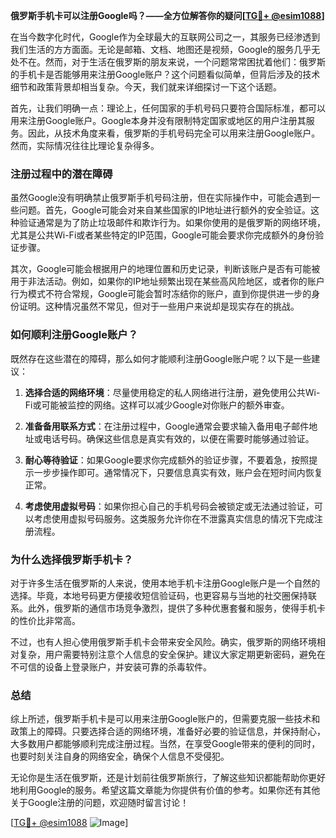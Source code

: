 **俄罗斯手机卡可以注册Google吗？——全方位解答你的疑问[[TG💪+ @esim1088](https://t.me/s/esim1088)]**

在当今数字化时代，Google作为全球最大的互联网公司之一，其服务已经渗透到我们生活的方方面面。无论是邮箱、文档、地图还是视频，Google的服务几乎无处不在。然而，对于生活在俄罗斯的朋友来说，一个问题常常困扰着他们：俄罗斯的手机卡是否能够用来注册Google账户？这个问题看似简单，但背后涉及的技术细节和政策背景却相当复杂。今天，我们就来详细探讨一下这个话题。

首先，让我们明确一点：理论上，任何国家的手机号码只要符合国际标准，都可以用来注册Google账户。Google本身并没有限制特定国家或地区的用户注册其服务。因此，从技术角度来看，俄罗斯的手机号码完全可以用来注册Google账户。然而，实际情况往往比理论复杂得多。

### 注册过程中的潜在障碍

虽然Google没有明确禁止俄罗斯手机号码注册，但在实际操作中，可能会遇到一些问题。首先，Google可能会对来自某些国家的IP地址进行额外的安全验证。这种验证通常是为了防止垃圾邮件和欺诈行为。如果你使用的是俄罗斯的网络环境，尤其是公共Wi-Fi或者某些特定的IP范围，Google可能会要求你完成额外的身份验证步骤。

其次，Google可能会根据用户的地理位置和历史记录，判断该账户是否有可能被用于非法活动。例如，如果你的IP地址频繁出现在某些高风险地区，或者你的账户行为模式不符合常规，Google可能会暂时冻结你的账户，直到你提供进一步的身份证明。这种情况虽然不常见，但对于一些用户来说却是现实存在的挑战。

### 如何顺利注册Google账户？

既然存在这些潜在的障碍，那么如何才能顺利注册Google账户呢？以下是一些建议：

1. **选择合适的网络环境**：尽量使用稳定的私人网络进行注册，避免使用公共Wi-Fi或可能被监控的网络。这样可以减少Google对你账户的额外审查。

2. **准备备用联系方式**：在注册过程中，Google通常会要求输入备用电子邮件地址或电话号码。确保这些信息是真实有效的，以便在需要时能够通过验证。

3. **耐心等待验证**：如果Google要求你完成额外的验证步骤，不要着急，按照提示一步步操作即可。通常情况下，只要信息真实有效，账户会在短时间内恢复正常。

4. **考虑使用虚拟号码**：如果你担心自己的手机号码会被锁定或无法通过验证，可以考虑使用虚拟号码服务。这类服务允许你在不泄露真实信息的情况下完成注册流程。

### 为什么选择俄罗斯手机卡？

对于许多生活在俄罗斯的人来说，使用本地手机卡注册Google账户是一个自然的选择。毕竟，本地号码更方便接收短信验证码，也更容易与当地的社交圈保持联系。此外，俄罗斯的通信市场竞争激烈，提供了多种优惠套餐和服务，使得手机卡的性价比非常高。

不过，也有人担心使用俄罗斯手机卡会带来安全风险。确实，俄罗斯的网络环境相对复杂，用户需要特别注意个人信息的安全保护。建议大家定期更新密码，避免在不可信的设备上登录账户，并安装可靠的杀毒软件。

### 总结

综上所述，俄罗斯手机卡是可以用来注册Google账户的，但需要克服一些技术和政策上的障碍。只要选择合适的网络环境，准备好必要的验证信息，并保持耐心，大多数用户都能够顺利完成注册过程。当然，在享受Google带来的便利的同时，也要时刻关注自身的网络安全，确保个人信息不受侵犯。

无论你是生活在俄罗斯，还是计划前往俄罗斯旅行，了解这些知识都能帮助你更好地利用Google的服务。希望这篇文章能为你提供有价值的参考。如果你还有其他关于Google注册的问题，欢迎随时留言讨论！

[[TG💪+ @esim1088](https://t.me/s/esim1088) ![Image](https://i.postimg.cc/4NQfJmqS/Snipaste-2025-05-13-00-14-12.png)]